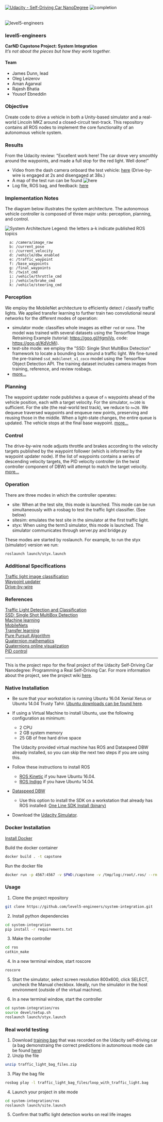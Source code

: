 [![Udacity - Self-Driving Car NanoDegree](https://s3.amazonaws.com/udacity-sdc/github/shield-carnd.svg)](http://www.udacity.com/drive) ![completion](https://img.shields.io/badge/completion%20state-100%25-blue.svg?style=plastic)<br><br><br>
![level5-engineers](https://avatars1.githubusercontent.com/u/31551095?v=4&s=100)
### level5-engineers
<b>CarND Capstone Project: System Integration</b><br>
<em>It’s not about the pieces but how they work together.</em>
<br>

#### Team

* James Dunn, lead
* Oleg Leizerov
* Aman Agarwal
* Rajesh Bhatia
* Yousof Ebneddin

### Objective
Create code to drive a vehicle in both a Unity-based simulator and a real-world Lincoln MKZ around a closed-circuit test-track. This repository contains all ROS nodes to implement the core functionality of an autonomous vehicle system.

### Results
From the Udacity review: "Excellent work here! The car drove very smoothly around the waypoints, and made a full stop for the red light. Well done!" 
- Video from the dash camera onboard the test vehicle: <a href="https://vimeo.com/241961307" target="_blank">here</a> (Drive-by-wire is engaged at 2s and disengaged at 38s.) 
- A map of the test run can be found ![here](https://github.com/level5-engineers/system-integration/wiki/Site-Test#second-review-final)
- Log file, ROS bag, and feedback: <a href="https://udacity-selfdrivingcar.s3.amazonaws.com/reviews/834316_1510097183.zip" target="_blank">here</a>

### Implementation Notes

The diagram below illustrates the system architecture. The autonomous vehicle controller is composed of three major units: perception, planning, and control.

![System Architecture](https://raw.githubusercontent.com/level5-engineers/assets/master/images/SystemArchitecture.png)
Legend: the letters a-k indicate published ROS topics

```
  a: /camera/image_raw
  b: /current_pose
  c: /current_velocity
  d: /vehicle/dbw_enabled
  e: /traffic_waypoint
  f: /base_waypoints
  g: /final_waypoints
  h: /twist_cmd
  i: /vehicle/throttle_cmd
  j: /vehicle/brake_cmd
  k: /vehicle/steering_cmd
```

### Perception
We employ the MobileNet architecture to efficiently detect / classify traffic lights. We applied transfer learning to further train two convolutional neural networks for the different modes of operation:
- simulator mode: classifies whole images as either `red` or `none`. The model was trained with several datasets using the Tensorflow Image Retraining Example (tutorial: https://goo.gl/HgmiVo, code: https://goo.gl/KdVcMi). 
- test-site mode: we employ the "SSD: Single Shot MultiBox Detection" framework to locate a bounding box around a traffic light. We fine-tuned the pre-trained `ssd_mobilenet_v1_coco` model using the Tensorflow Object Detection API. The training dataset includes camera images from training, reference, and review rosbags.
- [more...](#additional-specifications)

### Planning
The waypoint updater node publishes a queue of `n` waypoints ahead of the vehicle position, each with a target velocity. For the simulator, `n=100` is sufficient. For the site (the real-world test track), we reduce to `n=20`. We dequeue traversed waypoints and enqueue new points, preserving and reusing those in the middle. When a light-state changes, the entire queue is updated. The vehicle stops at the final base waypoint. [more...](#additional-specifications)

### Control
The drive-by-wire node adjusts throttle and brakes according to the velocity targets published by the waypoint follower (which is informed by the waypoint updater node). If the list of waypoints contains a series of descending velocity targets, the PID velocity controller (in the twist controller component of DBW) will attempt to match the target velocity. [more...](#additional-specifications)

### Operation
There are three modes in which the controller operates: 
- site: When at the test site, this mode is launched. This mode can be run simultaneously with a rosbag to test the traffic light classifier. (See below)
- sitesim: emulates the test site in the simulator at the first traffic light.
- styx: When using the term3 simulator, this mode is launched. The simulator communicates through server.py and bridge.py

These modes are started by roslaunch. For example, to run the styx (simulator) version we run:

`roslaunch launch/styx.launch`

### Additional Specifications

[Traffic light image classification](https://github.com/level5-engineers/system-integration/wiki/Traffic-Light-Image-Classification)<br>
[Waypoint updater](https://github.com/level5-engineers/system-integration/wiki/Waypoint-Updater)<br>
[Drive-by-wire](https://github.com/level5-engineers/system-integration/wiki/Drive-By-Wire)<br>

### References

[Traffic Light Detection and Classification](https://becominghuman.ai/traffic-light-detection-tensorflow-api-c75fdbadac62)<br>
[SSD: Single Shot MultiBox Detection](https://arxiv.org/pdf/1512.02325.pdf)<br>
[Machine learning](http://ftp.cs.wisc.edu/machine-learning/shavlik-group/torrey.handbook09.pdf)<br>
[MobileNets](https://arxiv.org/abs/1704.04861)<br>
[Transfer learning](http://ruder.io/transfer-learning/index.html)<br>
[Pure Pursuit Algorithm](http://ri.cmu.edu/pub_files/pub3/coulter_r_craig_1992_1/coulter_r_craig_1992_1.pdf)<br>
[Quaternion mathematics](https://web.archive.org/web/20120417090529/http://www.itu.dk/people/erikdam/DOWNLOAD/98-5.pdf)<br>
[Quaternions online visualization](http://quaternions.online/)<br>
[PID control](https://udacity-reviews-uploads.s3.amazonaws.com/_attachments/41330/1493863065/pid_control_document.pdf)<br>

---

This is the project repo for the final project of the Udacity Self-Driving Car Nanodegree: Programming a Real Self-Driving Car. For more information about the project, see the project wiki [here](https://github.com/level5-engineers/system-integration/wiki).

### Native Installation

* Be sure that your workstation is running Ubuntu 16.04 Xenial Xerus or Ubuntu 14.04 Trusty Tahir. [Ubuntu downloads can be found here](https://www.ubuntu.com/download/desktop).
* If using a Virtual Machine to install Ubuntu, use the following configuration as minimum:
  * 2 CPU
  * 2 GB system memory
  * 25 GB of free hard drive space

  The Udacity provided virtual machine has ROS and Dataspeed DBW already installed, so you can skip the next two steps if you are using this.

* Follow these instructions to install ROS
  * [ROS Kinetic](http://wiki.ros.org/kinetic/Installation/Ubuntu) if you have Ubuntu 16.04.
  * [ROS Indigo](http://wiki.ros.org/indigo/Installation/Ubuntu) if you have Ubuntu 14.04.
* [Dataspeed DBW](https://bitbucket.org/DataspeedInc/dbw_mkz_ros)
  * Use this option to install the SDK on a workstation that already has ROS installed: [One Line SDK Install (binary)](https://bitbucket.org/DataspeedInc/dbw_mkz_ros/src/81e63fcc335d7b64139d7482017d6a97b405e250/ROS_SETUP.md?fileviewer=file-view-default)
* Download the [Udacity Simulator](https://github.com/udacity/CarND-Capstone/releases/tag/v1.2).

### Docker Installation
[Install Docker](https://docs.docker.com/engine/installation/)

Build the docker container
```bash
docker build . -t capstone
```

Run the docker file
```bash
docker run -p 4567:4567 -v $PWD:/capstone -v /tmp/log:/root/.ros/ --rm -it capstone
```

### Usage

1. Clone the project repository
```bash
git clone https://github.com/level5-engineers/system-integration.git
```

2. Install python dependencies
```bash
cd system-integration
pip install -r requirements.txt
```

3. Make the controller
```bash
cd ros
catkin_make
```

4. In a new terminal window, start roscore
```bash
roscore
```

5. Start the simulator, select screen resolution 800x600, click SELECT, uncheck the Manual checkbox. Ideally, run the simulator in the host environment (outside of the virtual machine).

6. In a new terminal window, start the controller
```bash
cd system-integration/ros
source devel/setup.sh
roslaunch launch/styx.launch
```

### Real world testing
1. Download [training bag](https://drive.google.com/file/d/0B2_h37bMVw3iYkdJTlRSUlJIamM/view?usp=sharing) that was recorded on the Udacity self-driving car (a bag demonstraing the correct predictions in autonomous mode can be found [here](https://drive.google.com/open?id=0B2_h37bMVw3iT0ZEdlF4N01QbHc))
2. Unzip the file
```bash
unzip traffic_light_bag_files.zip
```
3. Play the bag file
```bash
rosbag play -l traffic_light_bag_files/loop_with_traffic_light.bag
```
4. Launch your project in site mode
```bash
cd system-integration/ros
roslaunch launch/site.launch
```
5. Confirm that traffic light detection works on real life images
